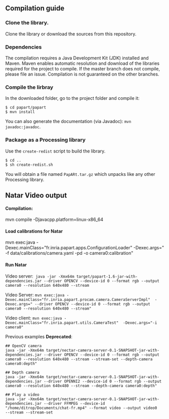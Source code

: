 ## Compilation guide

### Clone the library. 

Clone the library or download the sources from this repository. 

### Dependencies

The compilation requires a Java Development Kit (JDK) installed and Maven. 
Maven enables automatic resolution and download of the libraries required for 
the project to compile. If the master branch does not compile, please file an issue. 
Compilation is not guaranteed on the other branches. 

### Compile the lirbray

In the downloaded folder, go to the project folder and compile it: 
```
$ cd papart/papart
$ mvn install
```

You can also generate the documentation (via Javadoc): `mvn javadoc:javadoc`.

### Package as a Processing library

Use the `create-redist` script to build the library. 
``` 
$ cd ..
$ sh create-redist.sh
```

You will obtain a file named `PapARt.tar.gz` which unpacks like any other Processing library. 


## Natar Video output 


#### Compilation: 
mvn compile -Djavacpp.platform=linux-x86_64



#### Load calibrations for Natar 


mvn exec:java -Dexec.mainClass="fr.inria.papart.apps.ConfigurationLoader" -Dexec.args=" -f data/calibrations/camera.yaml -pd -o camera0:calibration"


#### Run Natar


Video server: 
`java -jar -Xmx64m target/papart-1.6-jar-with-dependencies.jar --driver OPENCV --device-id 0 --format rgb --output camera0 --resolution 640x480 --stream`

Video Server:
`mvn exec:java -Dexec.mainClass="fr.inria.papart.procam.camera.CameraServerImpl"  -Dexec.args=" --driver OPENCV --device-id 0 --format rgb --output camera0 --resolution 640x480 --stream"`

Video client: 
`mvn exec:java -Dexec.mainClass="fr.inria.papart.utils.CameraTest"  -Dexec.args="-i camera0"`

Previous examples **Deprecated**:

```
## OpenCV camera
java -jar -Xmx64m target/nectar-camera-server-0.1-SNAPSHOT-jar-with-dependencies.jar --driver OPENCV --device-id 0 --format rgb --output camera0 --resolution 640x480 --stream --stream-set --depth-camera camera0:depth" 

## Depth camera 
java -jar -Xmx64m target/nectar-camera-server-0.1-SNAPSHOT-jar-with-dependencies.jar --driver OPENNI2 --device-id 0 --format rgb --output camera0 --resolution 640x480 --stream --depth-camera camera0:depth" 

## Play a video
java -jar -Xmx64m target/nectar-camera-server-0.1-SNAPSHOT-jar-with-dependencies.jar --driver FFMPEG --device-id "/home/ditrop/Documents/chat-fr.mp4" --format video --output video0	--stream --stream-set
```
